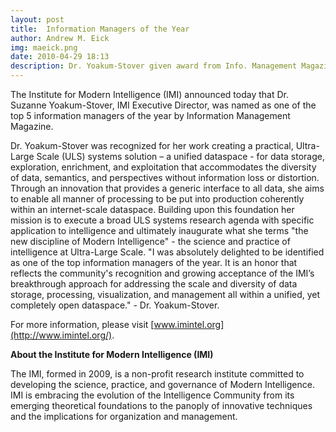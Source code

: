 ```yaml
---
layout: post
title:  Information Managers of the Year
author: Andrew M. Eick
img: maeick.png
date: 2010-04-29 18:13
description: Dr. Yoakum-Stover given award from Info. Management Magazine.
---
```

The Institute for Modern Intelligence (IMI) announced today that Dr. Suzanne Yoakum-Stover, IMI Executive Director, was named as one of the top 5 information managers of the year by Information  Management Magazine.

Dr. Yoakum-Stover was recognized for her work creating a practical,  Ultra-Large Scale (ULS) systems solution – a unified dataspace - for  data storage, exploration, enrichment, and exploitation that  accommodates the diversity of data, semantics, and perspectives without  information loss or distortion. Through an innovation that provides a  generic interface to all data, she aims to enable all manner of processing to be put into production coherently within an internet-scale dataspace. Building upon this foundation her mission is to execute a  broad ULS systems research agenda with specific application to  intelligence and ultimately inaugurate what she terms "the new  discipline of Modern Intelligence" - the science and practice of  intelligence at Ultra-Large Scale.  "I was absolutely delighted to be identified as one of the top  information managers of the year. It is an honor that reflects the community's recognition and growing acceptance of the IMI’s breakthrough  approach for addressing the scale and diversity of data storage,  processing, visualization, and management all within a unified, yet  completely open dataspace." - Dr. Yoakum-Stover.

For more information, please visit [www.imintel.org](http://www.imintel.org/).

**About the Institute for Modern Intelligence (IMI)**

The IMI, formed in 2009, is a non-profit research institute  committed to developing the science, practice, and governance of Modern  Intelligence.  IMI is embracing the evolution of the Intelligence  Community from its emerging theoretical foundations to the panoply of  innovative techniques and the implications for organization and  management.

